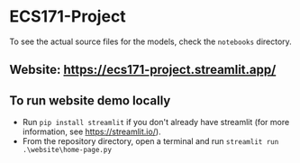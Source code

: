 # ECS171-Project
To see the actual source files for the models, check the ``notebooks`` directory.
<!-- ## TODO
- Front-end (done)
- Create multinomial logistic regression model (done)
- Evaluate model via confusion matrix (done)

## Roadmap
- Describing the problem scientifically  
- Background study (literature review or related work)  
- Dataset Understanding and Exploratory Data Analysis (done)
        - Heatmap correlation + pairplot
- Developing Accurate Prediction Model(s)
        - multinomial logistic regression + something else if enough time
- Evaluation of the model(s) and Testing the performance
        - confusion matrix
- Developing a basic web-based front-end to invoke and run the model(s) on input data and display the prediction output  

## Report style
- https://www.ieee.org/conferences/publishing/templates.html  
- Include visualizations, tables, and plots in your report to show trends and report the performance and training of the model.
- Figures need to have explanatory captions that explain the trend in them.
- Plots should also be used during exploratory data analysis. (here is a guide: https://towardsdatascience.com/a-gentle-introduction-to-exploratory-data-analysis-f11d843b8184 )  
- Reference figures properly in the report.  
- Related work (or background or literature review) section: review related published papers with methodology which may help or inspire your research project. For instance, the dataset they used, or the selection of techniques they studied. You need to indicate how your work is different from these past works.  
- Include your findings in the conclusion section.     
- About 5 pages of text and at least 4-5 figures in position or at the end of the document
        - The Github link to the source code of your project should be included in your final report.   
        - One page to describe the project roadmap including project milestones should be included in the report. -->
## Website: https://ecs171-project.streamlit.app/

## To run website demo locally
- Run ```pip install streamlit``` if you don't already have streamlit (for more information, see https://streamlit.io/).
- From the repository directory, open a terminal and run ```streamlit run .\website\home-page.py```
